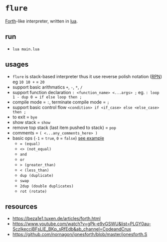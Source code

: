 # `flure`

[Forth](https://www.forth.com/forth/)-like interpreter, written in [lua](https://www.lua.org/).

## run
- `lua main.lua`

## usages
- `flure` is stack-based interpreter thus it use reverse polish notation ([RPN](https://mathworld.wolfram.com/ReversePolishNotation.html)) eg `10 10 +` = `20`
- support basic arithmatics `+`, `-`, `*`, `/`
- support function declaration `: <function_name> <...args> ;` eg. `: loop 1 - dup 0 = if else loop then ;`
- compile mode = `:`, terminate compile mode = `;`
- support basic control flow `<condition> if <if_case> else <else_case> then ;`
- to exit = `bye`
- show stack = `show`
- remove top stack (last item pushed to stack) = `pop`
- comments = `( <...any_comments_here> )`
- basic ops (`-1` = `true`, `0` = `false`) [see example](./example)
  - `= (equal)`
  - `<> (not_equal)`
  - `and`
  - `or`
  - `> (greater_than)`
  - `< (less_than)`
  - `dup (duplicate)`
  - `swap`
  - `2dup (double duplicates)`
  - `rot (rotate)`



## resources
- https://beza1e1.tuxen.de/articles/forth.html
- https://www.youtube.com/watch?v=gPk-e9vGSWU&list=PLGY0au-SczlkeccjBFsLIE_BKp_sRfEdb&ab_channel=CodeandCrux
- https://github.com/nornagon/jonesforth/blob/master/jonesforth.S